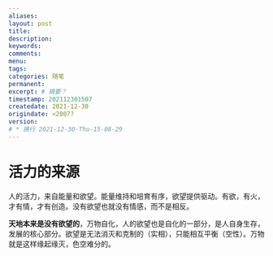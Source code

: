 ```yaml
---
aliases:
layout: post
title:
description:
keywords:
comments:
menu:
tags: 
categories: 随笔
permanent: 
excerpt: # 摘要？
timestamp: 202112301507
createdate: 2021-12-30
origindate: <2007?
version:
# * 换行 2021-12-30-Thu-15-08-29
---
```


# 活力的来源


人的活力，来自能量和欲望。能量维持和培育有序，欲望提供驱动。有欲，有火，才有情，才有创造。没有欲望也就没有情感，而不是相反。

**天地本来是没有欲望的**，万物自化，人的欲望也是自化的一部分，是人自身生存，发展的核心部分。欲望是无法消灭和克制的（实相），只能相互平衡（空性）。万物就是这样缘起缘灭，色空难分的。
